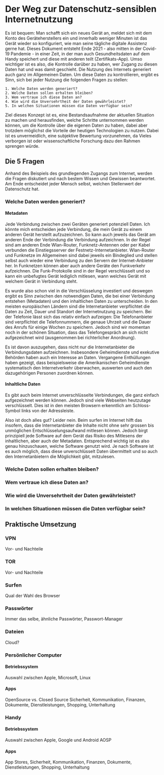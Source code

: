# Der Weg zur Datenschutz-sensiblen Internetnutzung
Es ist bequem: Man schafft sich ein neues Gerät an, meldet sich mit dem Konto des Geräteherstellers ein und innerhalb weniger Minuten ist das Gerät wieder so konfiguriert, wie man seine tägliche digitale Assistenz gerne hat. Dieses Dokument entsteht Ende 2021 - also mitten in der Covid-19 Pandemie - in einer Zeit, in der man auch Gesundheitsdaten auf dem Handy speichert und diese mit anderen teilt (Zertifikats-App). Umso wichtiger ist es also, die Kontrolle darüber zu haben, wer Zugang zu diesen Daten hat und was damit geschieht. Die Nutzung des Internets generiert auch ganz im Allgemeinen Daten. Um diese Daten zu kontrollieren, ergibt es Sinn, sich bei jeder Nutzung die folgenden Fragen zu stellen:

	1. Welche Daten werden generiert?
	2. Welche Daten sollen erhalten bleiben?
	3. Wem vertraue ich diese Daten an?
	4. Wie wird die Unversehrtheit der Daten gewährleistet?
	5. In welchen Situationen müssen die Daten verfügbar sein?

Ziel dieses Konzept ist es, eine Bestandsaufnahme der aktuellen Situation zu machen und herausfinden, welche Schritte unternommen werden können, um die Kontrolle über die eigenen Daten zu haben, dabei aber trotzdem möglichst die Vorteile der heutigen Technologien zu nutzen. Dabei ist es unvermeidlich, eine subjektive Bewertung vorzunehmen, da Vieles verborgen ist oder wissenschaftliche Forschung dazu den Rahmen sprengen würde.

## Die 5 Fragen
Anhand des Beispiels des grundlegenden Zugangs zum Internet, werden die Fragen diskutiert und nach bestem Wissen und Gewissen beantwortet. Am Ende entscheidet jeder Mensch selbst, welchen Stellenwert der Datenschutz hat.

### Welche Daten werden generiert?
#### Metadaten
Jede Verbindung zwischen zwei Geräten generiert potenziell Daten. Ich könnte mich entscheiden jede Verbindung, die mein Gerät zu einem anderen Gerät herstellt aufzuzeichnen. So kann auch jeweils das Gerät am anderen Ende der Verbindung die Verbindung aufzeichnen. In der Regel sind am anderen Ende Wlan-Router, Funknetz-Antennen oder per Kabel verbunden die Einstiegsserver der Festnetz-Internetanbieter. Wlan-Router und Funknetze im Allgemeinen sind dabei jeweils ein Bindeglied und stellen selbst auch wieder eine Verbindung zu den Servern der Internet-Anbieter her. In Funknetzen können aber auch andere Geräte den Funkverkehr aufzeichnen. Die Funk-Protokolle sind in der Regel verschlüsselt und so kann ein unbefugtes Gerät lediglich mitlesen, wann welches Gerät mit welchem Gerät in Verbindung steht.

Es wurde also schon viel in die Verschlüsselung investiert und deswegen ergibt es Sinn zwischen den notwendigen Daten, die bei einer Verbindung entstehen (Metadaten) und den inhaltlichen Daten zu unterscheiden. In den meisten europäischen Ländern sind die Internetanbieter verpflichtet die Daten zu Zeit, Dauer und Standort der Internetnutzung zu speichern. Bei der Telefonie lässt sich das relativ einfach aufzeigen: Die Telefonanbieter sind verpflichtet die Telefonnummern, die genaue Uhrzeit und die Dauer des Anrufs für einige Wochen zu speichern. Jedoch sind wir momentan noch in der schönen Situation, dass das Telefongespräch an sich nicht aufgezeichnet wird (ausgenommen bei richterlicher Anordnung).

Es ist davon auszugehen, dass nicht nur die Internetanbieter die Verbindungsdaten aufzeichnen. Insbesondere Geheimdienste und exekutive Behörden haben auch ein Interesse an Daten. Vergangene Enthüllungen haben gezeigt, dass beispielsweise die Amerikanischen Geheimdienste systematisch den Internetverkehr überwachen, auswerten und auch den dazugehörigen Personen zuordnen können.

#### Inhaltliche Daten
Es gibt auch beim Internet unverschlüsselte Verbindungen, die ganz einfach aufgezeichnet werden können. Jedoch sind viele Webseiten heutzutage verschlüsselt. Dies ist in den meisten Browsern erkenntlich am Schloss-Symbol links von der Adressleiste.

Also ist doch alles gut?
Leider nein. Beim surfen im Internet hilft das insofern, dass die Internetanbieter die Inhalte nicht ohne sehr grossen bis unmöglichen Entschlüsselungsaufwand mitlesen können. Jedoch birgt prinzipiell jede Software auf dem Gerät das Risiko des Mitlesens der inhaltlichen, aber auch der Metadaten. Entsprechend wichtig ist es also genau hinzuschauen, welche Software genutzt wird. Je nach Software ist es auch möglich, dass diese unverschlüsselt Daten übermittelt und so auch den Internetanbietern die Möglichkeit gibt, mitzulesen.

### Welche Daten sollen erhalten bleiben?

### Wem vertraue ich diese Daten an?

### Wie wird die Unversehrtheit der Daten gewährleistet?

### In welchen Situationen müssen die Daten verfügbar sein?

## Praktische Umsetzung

### VPN
Vor- und Nachteile

### TOR
Vor- und Nachteile

### Surfen
Qual der Wahl des Browser

### Passwörter
Immer das selbe, ähnliche Passwörter, Passwort-Manager

### Dateien
Cloud?

### Persönlicher Computer
#### Betriebssystem
Auswahl zwischen Apple, Microsoft, Linux

#### Apps
OpenSource vs. Closed Source
Sicherheit, Kommunikation, Finanzen, Dokumente, Dienstleistungen, Shopping, Unterhaltung

### Handy
#### Betriebssystem
Auswahl zwischen Apple, Google und Android AOSP
#### Apps
App Stores, Sicherheit, Kommunikation, Finanzen, Dokumente, Dienstleistungen, Shopping, Unterhaltung
